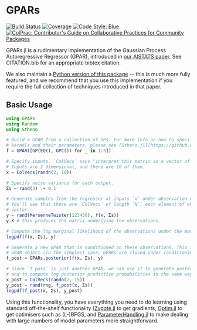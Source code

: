 # GPARs

[![Build Status](https://github.com/willtebbutt/GPARs.jl/workflows/CI/badge.svg)](https://github.com/willtebbutt/GPARs.jl/actions)
[![Coverage](https://codecov.io/gh/willtebbutt/GPARs.jl/branch/master/graph/badge.svg)](https://codecov.io/gh/willtebbutt/GPARs.jl)
[![Code Style: Blue](https://img.shields.io/badge/code%20style-blue-4495d1.svg)](https://github.com/invenia/BlueStyle)
[![ColPrac: Contributor's Guide on Collaborative Practices for Community Packages](https://img.shields.io/badge/ColPrac-Contributor's%20Guide-blueviolet)](https://github.com/SciML/ColPrac)

GPARs.jl is a rudimentary implementation of the Gaussian Process Autoregressive Regressor (GPAR), introduced in [our AISTATS paper](http://proceedings.mlr.press/v89/requeima19a.html). See CITATION.bib for an appropriate bibtex citation.

We also maintain a [Python version of this package](https://github.com/wesselb/gpar) -- this is much more fully featured, and we recommend that you use this implementation if you require the full collection of techniques introduced in that paper.

## Basic Usage

```julia
using GPARs
using Random
using Stheno

# Build a GPAR from a collection of GPs. For more info on how to specify particular
# kernels and their parameters, please see [Stheno.jl](https://github.com/willtebbutt/Stheno.jl). You should think of this as a vector-valued regressor.
f = GPAR([GP(EQ(), GPC()) for _ in 1:3])

# Specify inputs. `ColVecs` says "interpret this matrix as a vector of column-vecrors".
# Inputs are 2 dimensional, and there are 10 of them.
x = ColVecs(randn(2, 10))

# Specify noise variance for each output.
Σs = rand(3) .+ 0.1

# Generate samples from the regressor at inputs `x` under observation noise `Σs`.
# You'll see that these are `ColVecs` of length `N`, each element of which is a length 3
# vector.
y = rand(MersenneTwister(123456), f(x, Σs))
y.X # this produces the matrix underlying the observations.

# Compute the log marginal likelihood of the observations under the model.
logpdf(f(x, Σs), y)

# Generate a new GPAR that is conditioned on these observations. This is just another
# GPAR object (in the simplest case, GPARs are closed under conditioning).
f_post = GPARs.posterior(f(x, Σs), y)

# Since `f_post` is just another GPAR, we can use it to generate posterior samples
# and to compute log posterior predictive probabilities in the same way as the prior.
x_post = ColVecs(randn(2, 15))
y_post = rand(rng, f_post(x, Σs))
logpdf(f_post(x, Σs), y_post)
```

Using this functionality, you have everything you need to do learning using standard
off-the-shelf functionality ([Zygote.jl](https://github.com/FluxML/Zygote.jl/) to get gradients, [Optim.jl](https://github.com/JuliaNLSolvers/Optim.jl) to get optimisers such as (L-)BFGS, and [ParameterHandling.jl](https://github.com/invenia/ParameterHandling.jl/) to make dealing with large numbers of model parameters more straightforward.

